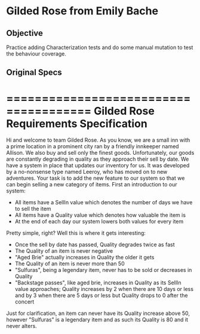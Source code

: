 # Gilded Rose from Emily Bache

## Objective

Practice adding Characterization tests and do some manual mutation to test the behaviour coverage.

## Original Specs

======================================
Gilded Rose Requirements Specification
======================================

Hi and welcome to team Gilded Rose. As you know, we are a small inn with a prime location in a
prominent city ran by a friendly innkeeper named Allison. We also buy and sell only the finest goods.
Unfortunately, our goods are constantly degrading in quality as they approach their sell by date. We
have a system in place that updates our inventory for us. It was developed by a no-nonsense type named
Leeroy, who has moved on to new adventures. Your task is to add the new feature to our system so that
we can begin selling a new category of items. First an introduction to our system:

 - All items have a SellIn value which denotes the number of days we have to sell the item
 - All items have a Quality value which denotes how valuable the item is
 - At the end of each day our system lowers both values for every item

Pretty simple, right? Well this is where it gets interesting:

 - Once the sell by date has passed, Quality degrades twice as fast
 - The Quality of an item is never negative
 - "Aged Brie" actually increases in Quality the older it gets
 - The Quality of an item is never more than 50
 - "Sulfuras", being a legendary item, never has to be sold or decreases in Quality
 - "Backstage passes", like aged brie, increases in Quality as its SellIn value approaches;
 Quality increases by 2 when there are 10 days or less and by 3 when there are 5 days or less but
 Quality drops to 0 after the concert

Just for clarification, an item can never have its Quality increase above 50, however "Sulfuras" is a
legendary item and as such its Quality is 80 and it never alters.

